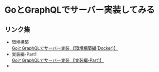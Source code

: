 # GoとGraphQLでサーバー実装してみる

## リンク集

- 環境構築  
    [GoとGraphQLでサーバー実装 【環境構築編(Docker)】](https://qiita.com/shion0625/items/0f4e919c6b7eb2092233)
- 実装編-Part1  
    [GoとGraphQLでサーバー実装 【実装編-Part1】](https://qiita.com/shion0625/items/be454f94a99cac461d5e)
- 